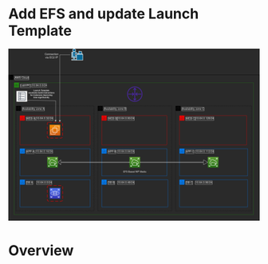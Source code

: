 # Add EFS and update Launch Template

![subnets](https://github.com/DanKolev/aws_wordpress_manual_build/blob/main/data/part_3_split_out_EFS/split_out_EFS.png)

# Overview



